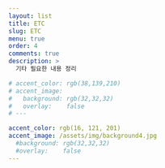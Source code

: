 ```yaml
---
layout: list
title: ETC
slug: ETC
menu: true
order: 4
comments: true
description: >
  기타 필요한 내용 정리

# accent_color: rgb(38,139,210)
# accent_image:
#   background: rgb(32,32,32)
#   overlay:    false
# ---

accent_color: rgb(16, 121, 201)
accent_image: /assets/img/background4.jpg
  #background: rgb(32,32,32)
  #overlay:    false
---
```

